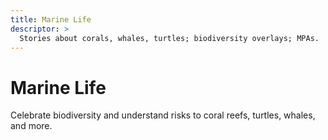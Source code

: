 ```yaml
---
title: Marine Life
descriptor: >
  Stories about corals, whales, turtles; biodiversity overlays; MPAs.
---
```

# Marine Life
Celebrate biodiversity and understand risks to coral reefs, turtles, whales, and more.
